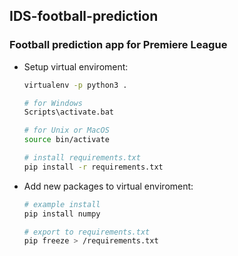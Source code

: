 ## IDS-football-prediction
### Football prediction app for Premiere League

- Setup virtual enviroment:
    ```bash
    virtualenv -p python3 .
  
    # for Windows
    Scripts\activate.bat
    
    # for Unix or MacOS
    source bin/activate
    
    # install requirements.txt 
    pip install -r requirements.txt
    ```
    
- Add new packages to virtual enviroment:
    ```bash
    # example install
    pip install numpy
    
    # export to requirements.txt 
    pip freeze > /requirements.txt 
    ```
